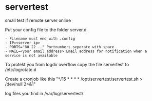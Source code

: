 # servertest
small test if remote server online

Put your config file to the folder server.d.

	- Filename must end with .config
	- IP=<server ip>
	- PORTS="80 22 .." Portnumbers seperate with space
	- MAIL=<your email address> Email address for notification when a service is not available

To protekt you from logdir overflow copy the file servertest to /etc/logrotate.d

Create a cronjob like this "*/15 * * * *     /opt/servertest/servertest.sh > /dev/null 2>&1"

log files you find in /var/log/servertest/<server-ip>
